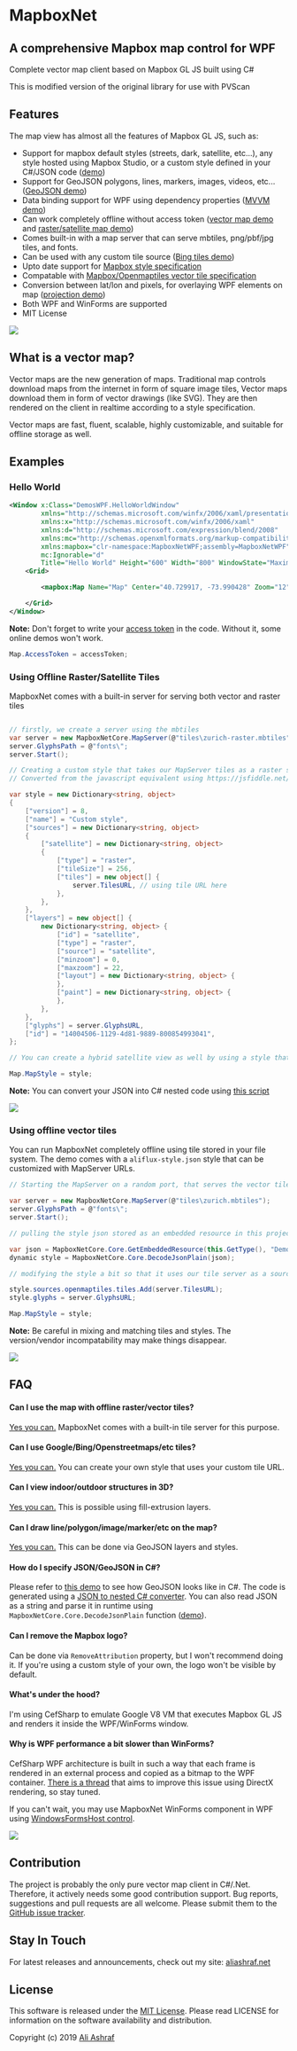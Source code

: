 # MapboxNet

## A comprehensive Mapbox map control for WPF

Complete vector map client based on Mapbox GL JS built using C# 

This is modified version of the original library for use with PVScan

## Features

The map view has almost all the features of Mapbox GL JS, such as:

- Support for mapbox default styles (streets, dark, satellite, etc...), any style hosted using Mapbox Studio, or a custom style defined in your C#/JSON code ([demo](DemosWPF/StyleSwitchWindow.xaml.cs))
- Support for GeoJSON polygons, lines, markers, images, videos, etc... ([GeoJSON demo](DemosWPF/GeoJsonWindow.xaml.cs))
- Data binding support for WPF using dependency properties ([MVVM demo](DemosWPF/DataBindingWindow.xaml))
- Can work completely offline without access token ([vector map demo](DemosWPF/LocalVectorWindow.xaml) and [raster/satellite map demo](DemosWPF/LocalRasterWindow.xaml.cs))
- Comes built-in with a map server that can serve mbtiles, png/pbf/jpg tiles, and fonts.
- Can be used with any custom tile source ([Bing tiles demo](DemosWPF/BingStyleWindow.xaml.cs))
- Upto date support for [Mapbox style specification](https://www.mapbox.com/mapbox-gl-js/style-spec/)
- Compatable with [Mapbox/Openmaptiles vector tile specification](https://www.mapbox.com/vector-tiles/specification/)
- Conversion between lat/lon and pixels, for overlaying WPF elements on map ([projection demo](DemosWPF/XamlProjectionWindow.xaml.cs))
- Both WPF and WinForms are supported
- MIT License

![](images/oslo.png)


## What is a vector map?

Vector maps are the new generation of maps. Traditional map controls download maps from the internet in form of square image tiles, Vector maps download them in form of vector drawings (like SVG). They are then rendered on the client in realtime according to a style specification.

Vector maps are fast, fluent, scalable, highly customizable, and suitable for offline storage as well. 

## Examples

### Hello World

```xml
<Window x:Class="DemosWPF.HelloWorldWindow"
        xmlns="http://schemas.microsoft.com/winfx/2006/xaml/presentation"
        xmlns:x="http://schemas.microsoft.com/winfx/2006/xaml"
        xmlns:d="http://schemas.microsoft.com/expression/blend/2008"
        xmlns:mc="http://schemas.openxmlformats.org/markup-compatibility/2006"
        xmlns:mapbox="clr-namespace:MapboxNetWPF;assembly=MapboxNetWPF"
        mc:Ignorable="d"
        Title="Hello World" Height="600" Width="800" WindowState="Maximized">
    <Grid>

        <mapbox:Map Name="Map" Center="40.729917, -73.990428" Zoom="12"></mapbox:Map>

    </Grid>
</Window>
```

**Note:** Don't forget to write your [access token](http://mapbox.com) in the code. Without it, some online demos won't work.

```C#
Map.AccessToken = accessToken;
```

### Using Offline Raster/Satellite Tiles

MapboxNet comes with a built-in server for serving both vector and raster tiles

```C#

// firstly, we create a server using the mbtiles
var server = new MapboxNetCore.MapServer(@"tiles\zurich-raster.mbtiles");
server.GlyphsPath = @"fonts\";
server.Start();

// Creating a custom style that takes our MapServer tiles as a raster source
// Converted from the javascript equivalent using https://jsfiddle.net/aliashrafx/c7pxomjb/39/

var style = new Dictionary<string, object>
{
    ["version"] = 8,
    ["name"] = "Custom style",
    ["sources"] = new Dictionary<string, object>
    {
        ["satellite"] = new Dictionary<string, object>
        {
            ["type"] = "raster",
            ["tileSize"] = 256,
            ["tiles"] = new object[] {
                server.TilesURL, // using tile URL here
            },
        },
    },
    ["layers"] = new object[] {
        new Dictionary<string, object> {
            ["id"] = "satellite",
            ["type"] = "raster",
            ["source"] = "satellite",
            ["minzoom"] = 0,
            ["maxzoom"] = 22,
            ["layout"] = new Dictionary<string, object> {
            },
            ["paint"] = new Dictionary<string, object> {
            },
        },
    },
    ["glyphs"] = server.GlyphsURL,
    ["id"] = "14004506-1129-4d81-9889-800854993041",
};

// You can create a hybrid satellite view as well by using a style that takes both Vector Tiles as Raster Tiles

Map.MapStyle = style;
```

**Note:** You can convert your JSON into C# nested code using [this script](https://jsfiddle.net/aliashrafx/c7pxomjb/39/)

![](images/local-raster.png)

### Using offline vector tiles

You can run MapboxNet completely offline using tile stored in your file system. The demo comes with a `aliflux-style.json` style that can be customized with MapServer URLs.

```C#
// Starting the MapServer on a random port, that serves the vector tiles stored in .mbtiles format

var server = new MapboxNetCore.MapServer(@"tiles\zurich.mbtiles");
server.GlyphsPath = @"fonts\";
server.Start();

// pulling the style json stored as an embedded resource in this project, and decoding it into C# dynamic object

var json = MapboxNetCore.Core.GetEmbeddedResource(this.GetType(), "DemosWPF.aliflux-style.json");
dynamic style = MapboxNetCore.Core.DecodeJsonPlain(json);

// modifying the style a bit so that it uses our tile server as a source

style.sources.openmaptiles.tiles.Add(server.TilesURL);
style.glyphs = server.GlyphsURL;

Map.MapStyle = style;
```

**Note:** Be careful in mixing and matching tiles and styles. The version/vendor incompatability may make things disappear. 

![](images/local-vector.png)

## FAQ

#### Can I use the map with offline raster/vector tiles?
[Yes you can.](DemosWPF/LocalVectorWindow.xaml) MapboxNet comes with a built-in tile server for this purpose.

#### Can I use Google/Bing/Openstreetmaps/etc tiles?
[Yes you can.](DemosWPF/BingStyleWindow.xaml) You can create your own style that uses your custom tile URL.

#### Can I view indoor/outdoor structures in 3D?
[Yes you can.](DemosWPF/3DBuildingsWindow.xaml) This is possible using fill-extrusion layers.

#### Can I draw line/polygon/image/marker/etc on the map?
[Yes you can.](DemosWPF/GeoJsonWindow.xaml) This can be done via GeoJSON layers and styles.

#### How do I specify JSON/GeoJSON in C#?
Please refer to [this demo](DemosWPF/GeoJsonWindow.xaml) to see how GeoJSON looks like in C#. The code is generated using a [JSON to nested C# converter](https://jsfiddle.net/aliashrafx/c7pxomjb/39/). You can also read JSON as a string and parse it in runtime using `MapboxNetCore.Core.DecodeJsonPlain` function ([demo](DemosWPF/LocalVectorWindow.xaml)).

#### Can I remove the Mapbox logo?
Can be done via `RemoveAttribution` property, but I won't recommend doing it. If you're using a custom style of your own, the logo won't be visible by default.

#### What's under the hood?
I'm using CefSharp to emulate Google V8 VM that executes Mapbox GL JS and renders it inside the WPF/WinForms window.

#### Why is WPF performance a bit slower than WinForms?
CefSharp WPF architecture is built in such a way that each frame is rendered in an external process and copied as a bitmap to the WPF container. [There is a thread](https://github.com/cefsharp/CefSharp/issues/2108) that aims to improve this issue using DirectX rendering, so stay tuned.

If you can't wait, you may use MapboxNet WinForms component in WPF using [WindowsFormsHost control](https://www.wpf-tutorial.com/misc-controls/the-windowsformshost-control/).

![](images/dark.png)

## Contribution

The project is probably the only pure vector map client in C#/.Net. Therefore, it actively needs some good contribution support. Bug reports, suggestions and pull requests are all welcome. Please submit them to the [GitHub issue tracker](https://github.com/AliFlux/MapboxNet/issues).

## Stay In Touch

For latest releases and announcements, check out my site: [aliashraf.net](http://aliashraf.net)

## License

This software is released under the [MIT License](LICENSE). Please read LICENSE for information on the
software availability and distribution.

Copyright (c) 2019 [Ali Ashraf](http://aliashraf.net)
